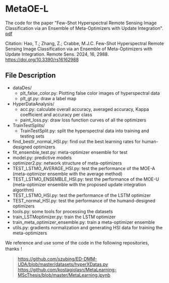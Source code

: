 # MetaOE-L
The code for the paper "Few-Shot Hyperspectral Remote Sensing Image Classification
via an Ensemble of Meta-Optimizers with Update Integration". [pdf](https://www.mdpi.com/2072-4292/16/16/2988/pdf)

Citation: Hao, T.; Zhang, Z.; Crabbe, M.J.C. Few-Shot Hyperspectral Remote Sensing Image Classification via an Ensemble of Meta-Optimizers with Update Integration. Remote Sens. 2024, 16, 2988. https://doi.org/10.3390/rs16162988

## File Description
- dataDes/
  - plt_false_color.py: Plotting false color images of hyperspectral data
  - plt_gt.py: draw a label map
- HyperDataAnalysis/
  - acc.py: calculate overall accuracy, averaged accuracy, Kappa coefficient and accuracy per class
  - paint_loss.py: draw loss function curves of all the optimizers
- TrainTestSplits/
  - TrainTestSplit.py: split the hyperspectral data into training and testing sets
- find_bestlr_normal_HSI.py: find out the best learning rates for human-designed optimizers
- fit_ensemble_test.py: meta-optimizer ensemble for test
- model.py: predictive models
- optimizer2.py: network structure of meta-optimizers
- TEST_LSTMO_AVERAGE_HSI.py: test the performance of the MOE-A (meta-optimizer ensemble with the average method)
- TEST_LSTMO_ENSEMBLE_HSI.py: test the performance of the MOE-U (meta-optimizer ensemble with the proposed update integration algorithm)
- TEST_LSTMO_HSI.py: test the performance of the LSTM optimizer
- TEST_normal_HSI.py: test the performance of the humand-designed optimizers
- tools.py: some tools for processing the datasets
- train_LSTMoptimizer.py: train the LSTM optimizer
- train_meta_optimizer_ensemble.py: train a meta-optimizer ensemble
- utils.py: gradients normalization and generating HSI data for training the meta-optimizers

We reference and use some of the code in the following repositories, thanks！
> https://github.com/szubing/ED-DMM-UDA/blob/master/datasets/hyperXDatas.py
> https://github.com/kostagiolasn/MetaLearning-MScThesis/blob/master/MetaLearning.ipynb

